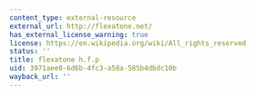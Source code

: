 ```yaml
---
content_type: external-resource
external_url: http://flexatone.net/
has_external_license_warning: true
license: https://en.wikipedia.org/wiki/All_rights_reserved
status: ''
title: flexatone h.f.p
uid: 3971aee0-6d6b-4fc3-a58a-585b4dbdc10b
wayback_url: ''
---
```

